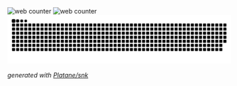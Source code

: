  <picture>
        <source media="(prefers-color-scheme: dark)" srcset="https://asukaforever.com/api/emoji/nikke_2.GIF" />
        <source media="(prefers-color-scheme: light)" srcset="https://asukaforever.com/api/emoji/nikke_2.GIF" />
        <img alt="web counter" src="https://asukaforever.com/api/emoji/nikke_2.GIF">
</picture>
<picture>
   <source media="(prefers-color-scheme: dark)" srcset="https://asukaforever.com/api/counter/AsukaCC_github?type=rule34" />
   <source media="(prefers-color-scheme: light)" srcset="https://asukaforever.com/api/counter/AsukaCC_github?type=rule34" />
   <img alt="web counter" src="https://asukaforever.com/api/counter/AsukaCC_github?type=rule34">
</picture>


<picture>
   <source media="(prefers-color-scheme: dark)" srcset="https://github.com/AsukaCC/AsukaCC/blob/output/github-contribution-grid-snake-dark.svg" />
   <source media="(prefers-color-scheme: light)" srcset="https://github.com/AsukaCC/AsukaCC/blob/output/github-contribution-grid-snake.svg" />
   <img alt="github contribution grid snake animation" src="https://github.com/AsukaCC/AsukaCC/blob/output/github-contribution-grid-snake.svg">
</picture>


_generated with [Platane/snk](https://github.com/Platane/snk)_
